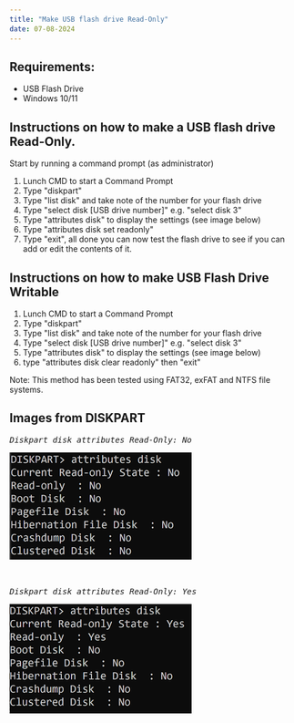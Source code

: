 ```yaml
---
title: "Make USB flash drive Read-Only"
date: 07-08-2024
---
```


## Requirements:
 - USB Flash Drive
 - Windows 10/11
   
## Instructions on how to make a USB flash drive Read-Only.

Start by running a command prompt (as administrator)

1. Lunch CMD to start a Command Prompt
2. Type "diskpart"
1. Type "list disk" and take note of the number for your flash drive
1. Type "select disk [USB drive number]" e.g. "select disk 3"
1. Type "attributes disk" to display the settings (see image below)
1. Type "attributes disk set readonly"
1. Type "exit", all done you can now test the flash drive to see if you can add or edit the contents of it.

## Instructions on how to make USB Flash Drive Writable

1. Lunch CMD to start a Command Prompt
2. Type "diskpart"
1. Type "list disk" and take note of the number for your flash drive
1. Type "select disk [USB drive number]" e.g. "select disk 3"
1. Type "attributes disk" to display the settings (see image below)
1. type "attributes disk clear readonly" then "exit"

Note: This method has been tested using FAT32, exFAT and NTFS file systems.

## Images from DISKPART

<kbd>

*Diskpart disk attributes Read-Only: No*

![DISKPART command displaying the Read-Only attribute set to No](https://github.com/catchcoder/blog/blob/8bcfb76d9ea63bc79af5b5fc24d2554e6d697c15/_images/diskpart-readonly-cleared.PNG?raw=true "Diskpart disk attributes Read-Only: No")

</kbd>

<br>

<kbd>

*Diskpart disk attributes Read-Only: Yes*

![DISKPART command displaying the Read-Only attribute set to Yes](https://github.com/catchcoder/blog/blob/8bcfb76d9ea63bc79af5b5fc24d2554e6d697c15/_images/diskpart-readonly-set.PNG?raw=true "Diskpart disk attributes Read-Only: Yes")
</kbd>